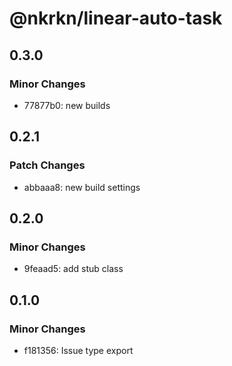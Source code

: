 # @nkrkn/linear-auto-task

## 0.3.0

### Minor Changes

- 77877b0: new builds

## 0.2.1

### Patch Changes

- abbaaa8: new build settings

## 0.2.0

### Minor Changes

- 9feaad5: add stub class

## 0.1.0

### Minor Changes

- f181356: Issue type export

